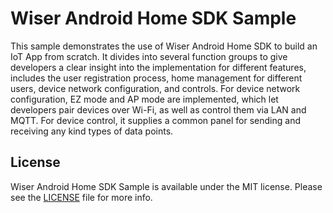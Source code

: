 Wiser Android Home SDK Sample
===
This sample demonstrates the use of Wiser Android Home SDK to build an IoT App from scratch. It divides into several function groups to give developers a clear insight into the implementation for different features, includes the user registration process, home management for different users, device network configuration, and controls. For device network configuration, EZ mode and AP mode are implemented, which let developers pair devices over Wi-Fi, as well as control them via LAN and MQTT. For device control, it supplies a common panel for sending and receiving any kind types of data points.



License
---
Wiser Android Home SDK Sample is available under the MIT license. Please see the [LICENSE](LICENSE) file for more info.

